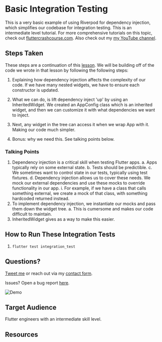 # Basic Integration Testing

This is a very basic example of using Riverpod for dependency injection, which simplifies our codebase for integration testing. This is an intermediate level tutorial. For more comprehensive tutorials on this topic, check out [fluttercrashcourse.com](https://fluttercrashcourse.com). Also check out my [my YouTube channel](https://youtube.com/c/seenickcode).

## Steps Taken

These steps are a continuation of this [lesson](https://github.com/seenickcode/fluttercrashcourse-lessons/tree/master/youtube/basic_integration_testing). We will be building off of the code we wrote in that lesson by following the following steps:

1. Explaining how dependency injection affects the complexity of our code. If we have many nested widgets, we have to ensure each constructor is updated.

2. What we can do, is lift dependency inject 'up' by using an InheritedWidget. We created an AppConfig class which is an inherited widget, and then we can customize it with what dependencies we want to inject.

3. Next, any widget in the tree can access it when we wrap App with it. Making our code much simpler.

4. Bonus: why we need this. See talking points below.

### Talking Points

1. Dependency injection is a critical skill when testing Flutter apps.
   a. Apps typically rely on some external state.
   b. Tests should be predictible.
   c. We sometimes want to control state in our tests, typically using test fixtures.
   d. Dependency injection allows us to cover these needs. We mock our external dependencies and use these mocks to override functionality in our app.
   i. For example, if we have a class that calls something external, we create a mock of that class, with something hardcoded returned instead.
2. To implement dependency injection, we instantiate our mocks and pass them down the widget tree.
   a. This is cumersome and makes our code difficult to maintain.
3. InheritedWidget gives as a way to make this easier.

## How to Run These Integration Tests

1. `flutter test integration_test`

## Questions?

[Tweet me](https://twitter.com/seenickcode) or reach out via my [contact form](https://fluttercrashcourse.com/sayhi).

Issues? Open a bug report [here](https://github.com/seenickcode/fluttercrashcourse-lessons/issues/new?assignees=&labels=&template=bug_report.md&title=).

![Demo](demo.gif)

## Target Audience

Flutter engineers with an intermediate skill level.

## Resources
